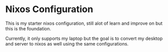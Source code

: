 # Nixos Configuration
This is my starter nixos configuration, still alot of learn and improve on but this is the foundation.

Currently, it only supports my laptop but the goal is to convert my desktop and server to nixos as well using the same configurations. 
